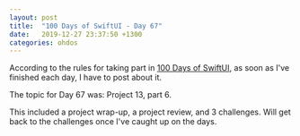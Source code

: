 ```yaml
---
layout: post
title:  "100 Days of SwiftUI - Day 67"
date:   2019-12-27 23:37:50 +1300
categories: ohdos
---
```

According to the rules for taking part in [100 Days of SwiftUI](https://www.hackingwithswift.com/100/swiftui), as soon as I've finished each day, I have to post about it.

The topic for Day 67 was: Project 13, part 6.

This included a project wrap-up, a project review, and 3 challenges. Will get back to the challenges once I've caught up on the days.
